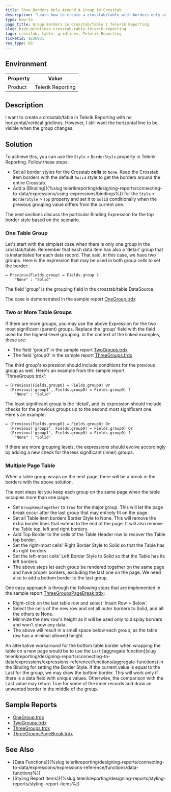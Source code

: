 ```yaml
---
title: Show Borders Only Around A Group in Crosstab
description: "Learn how to create a crosstab/table with borders only around the major group in Telerik Reporting."
type: how-to
page_title: Group Borders in Crosstab/Table | Telerik Reporting
slug: hide-gridlines-crosstab-table-telerik-reporting
tags: crosstab, table, gridlines, Telerik Reporting
ticketid: 1636931
res_type: kb
---
```


## Environment

| Property | Value |
|----------|-------|
| Product  | Telerik Reporting |

## Description

I want to create a crosstab/table in Telerik Reporting with no horizontal/vertical gridlines. However, I still want the horizontal line to be visible when the group changes.

## Solution

To achieve this, you can use the `Style` > `BorderStyle` property in Telerik Reporting. Follow these steps:

* Set all border styles for the Crosstab __cells__ to `None`. Keep the Crosstab item borders with the default `Solid` style to get the borders around the entire Crosstab.
* Add a [Binding]({%slug telerikreporting/designing-reports/connecting-to-data/expressions/using-expressions/bindings%}) for the `Style` > `BorderStyle` > `Top` property and set it to `Solid` conditionally when the previous grouping value differs from the current one.

The next sections discuss the particular Binding Expression for the top border style based on the scenario.

### One Table Group

Let's start with the simplest case when there is only one group in the crosstab/table. Remember that each data item has also a 'detail' group that is instantiated for each data record. That said, in this case, we have two groups. Here is the expression that may be used in both group cells to set the border:

````Expression
= Previous(Fields.group) = Fields.group ?
	"None" : "Solid"
````

The field 'group' is the grouping field in the crosstab/table DataSource.

The case is demonstrated in the sample report [OneGroup.trdx](https://github.com/telerik/reporting-samples/blob/master/Sample%20Reports/TableGroupBorders/OneGroup.trdx)

### Two or More Table Groups

If there are more groups, you may use the above Expression for the two most significant (parent) groups. Replace the 'group' field with the field used for the highest-level grouping. In the context of the linked examples, these are:

* The field 'group1' in the sample report [TwoGroups.trdx](https://github.com/telerik/reporting-samples/blob/master/Sample%20Reports/TableGroupBorders/TwoGroups.trdx)
* The field 'group0' in the sample report [ThreeGroups.trdx](https://github.com/telerik/reporting-samples/blob/master/Sample%20Reports/TableGroupBorders/ThreeGroups.trdx)

The third group's expression should include conditions for the previous group as well. Here's an example from the sample report 'ThreeGroups.trdx':

````Expression
= (Previous(Fields.group0) = Fields.group0) Or
  (Previous('group1', Fields.group0) = Fields.group0) ?
	"None" : "Solid"
````

The least significant group is the 'detail', and its expression should include checks for the previous groups up to the second most significant one. Here's an example:

````Expression
= (Previous(Fields.group0) = Fields.group0) Or
  (Previous('group2', Fields.group0) = Fields.group0) Or
  (Previous('group1', Fields.group0) = Fields.group0) ?
	"None" : "Solid"
````

If there are more grouping levels, the expressions should evolve accordingly by adding a new check for the less significant (inner) groups.

### Multiple Page Table

When a table group wraps on the next page, there will be a break in the borders with the above solution.

The next steps let you keep each group on the same page when the table occupies more than one page:

* Set `GroupKeepTogether` to `True` for the major group. This will let the page break occur after the last group that may entirely fit on the page.
* Set all Table item borders Border Style to None. This will remove the extra border lines that extend to the end of the page. It will also remove the Table top, left and right borders.
* Add Top Border to the cells of the Table Header row to recover the Table top border.
* Set the right-most cells' Right Border Style to Solid so that the Table has its right borders
* Set the left-most cells' Left Border Style to Solid so that the Table has its left borders
* The above steps let each group be rendered together on the same page and have proper borders, excluding the last one on the page. We need also to add a bottom border to the last group.

One easy approach is through the following steps that are implemented in the sample report [ThreeGroupsPageBreak.trdx](https://github.com/telerik/reporting-samples/blob/master/Sample%20Reports/TableGroupBorders/ThreeGroupsPageBreak.trdx):

* Right-click on the last table row and select 'Insert Row > Below'.
* Select the cells of the new row and set all outer borders to Solid, and all the others to None.
* Minimize the new row's height as it will be used only to display borders and won't show any data.
* The above will result in a small space below each group, as the table row has a minimal allowed height.

An alternative workaround for the bottom table border when wrapping the table on a new page would be to use the `Last` [aggregate function](slug telerikreporting/designing-reports/connecting-to-data/expressions/expressions-reference/functions/aggregate-functions) in the Binding for setting the Border Style. If the current value is equal to the Last for the group, we may draw the bottom border. This will work only if there is a data field with unique values. Otherwise, the comparison with the Last value may return True for some of the inner records and draw an unwanted border in the middle of the group.

## Sample Reports

* [OneGroup.trdx](https://github.com/telerik/reporting-samples/blob/master/Sample%20Reports/TableGroupBorders/OneGroup.trdx)
* [TwoGroups.trdx](https://github.com/telerik/reporting-samples/blob/master/Sample%20Reports/TableGroupBorders/TwoGroups.trdx)
* [ThreeGroups.trdx](https://github.com/telerik/reporting-samples/blob/master/Sample%20Reports/TableGroupBorders/ThreeGroups.trdx)
* [ThreeGroupsPageBreak.trdx](https://github.com/telerik/reporting-samples/blob/master/Sample%20Reports/TableGroupBorders/ThreeGroupsPageBreak.trdx)

## See Also

* [Data Functions]({%slug telerikreporting/designing-reports/connecting-to-data/expressions/expressions-reference/functions/data-functions%})
* [Styling Report Items]({%slug telerikreporting/designing-reports/styling-reports/styling-report-items%})
